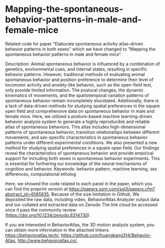 # Mapping-the-spontaneous-behavior-patterns-in-male-and-female-mice
Related code for paper "Elaborate spontaneous activity atlas-driven behavior patterns in both sexes"
which we have changed to “Mapping the spontaneous behavior patterns in male and female mice”.

Description:
Animal spontaneous behavior is influenced by a combination of genetics, environmental cues, and internal states, resulting in specific behavior patterns. However, traditional methods of evaluating animal spontaneous behavior and position preference to determine their level of locomotor activity and anxiety-like behavior, such as the open-field test, only provide limited information. The postural changes, the dynamic kinematics of movements, and the spatiotemporal variation patterns of spontaneous behavior remain incompletely elucidated. Additionally, there is a lack of data-driven methods for studying spatial preferences in the square open field and comprehensive data on spontaneous behavior in male and female mice. Here, we utilized a posture-based machine learning-driven behavior analysis system to generate a highly reproducible and reliable atlas of spontaneous behaviors. This atlas includes high-dimensional patterns of spontaneous behavior, transition relationships between different movements, and sex-specific characteristics in spontaneous behavior patterns under different experimental conditions. We also presented a new method for studying spatial preferences in a square open field. Our findings reveal the characteristics of spontaneous behavior and provide empirical support for including both sexes in spontaneous behavior experiments. This is essential for furthering our knowledge of the neural mechanisms of cognition and behavior.
Keywords: behavior pattern, machine learning, sex differences, computational etholog

 
Here, we showed the code related to each panel in the paper, which you can find the preprint version at https://papers.ssrn.com/sol3/papers.cfm?abstract_id=4585835,
Because of the size limitation in Github, We deposited the raw data, including video, BehaviorAtlas Analyzer output data and our collated and extracted data on Zenodo
The link cloud be accessed once it pass the community review (https://doi.org/10.1234/zenodo.8314730).

If you are interested in BehaviorAtlas, the 3D motion analysis system, you can obtain more information in the attached linkers.
https://behavioratlas.tech/,
https://github.com/huangkang314/Behavior-Atlas,
http://www.behavioratlas.cn/,
